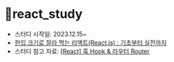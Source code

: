 ﻿# 📖react_study

- 스터디 시작일: 2023.12.15~
- <a href="https://www.inflearn.com/course/%ED%95%9C%EC%9E%85-%EB%A6%AC%EC%95%A1%ED%8A%B8/dashboard">한입 크기로 잘라 먹는 리액트(React.js) : 기초부터 실전까지</a>
- 스터디 참고 자료: <a href="https://velog.io/@sua_ahn/React-%ED%9B%85-Hook-%EB%9D%BC%EC%9A%B0%ED%84%B0-Router">[React] 훅 Hook & 라우터 Router</a>
